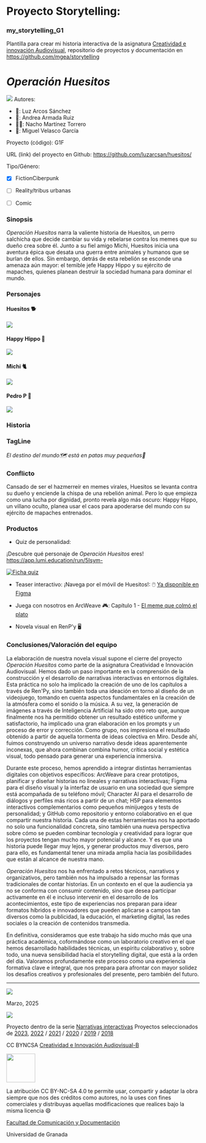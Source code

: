 
# Proyecto Storytelling: 
### my_storytelling_G1
Plantilla para crear mi historia interactiva de la asignatura [Creatividad e innovación Audiovisual](https://www.ugr.es/estudiantes/grados/grado-comunicacion-audiovisual/creacion-difusion-nuevos-contenidos-audiovis), repositorio de proyectos y documentación en https://github.com/mgea/storytelling

# *Operación Huesitos*
![](PortadaOperacionHuesitos.jpg)
Autores:  
<!---
Incluir lista de personas del grupo 
Se puede añadir enlace a página personal de github o lo que se quiera...(optativo)
-->

- 👩: Luz Arcos Sánchez
- 🦋: Andrea Armada Ruiz
- 🙇‍♂️: Nacho Martínez Torrero
- 👨: Miguel Velasco García 


Proyecto (código): G1F

URL (link) del proyecto en Github: https://github.com/luzarcsan/huesitos/


Tipo/Género:  
- [x] FictionCiberpunk  
- [ ] Reality/tribus urbanas  
- [ ] Comic



### Sinopsis
*Operación Huesitos* narra la valiente historia de Huesitos, un perro salchicha que decide cambiar su vida y rebelarse contra los memes que su dueño crea sobre él. Junto a su fiel amigo Michi, Huesitos inicia una aventura épica que desata una guerra entre animales y humanos que se burlan de ellos. Sin embargo, detrás de esta rebelión se esconde una amenaza aún mayor: el temible jefe Happy Hippo y su ejército de mapaches, quienes planean destruir la sociedad humana para dominar el mundo.

### Personajes

#### Huesitos 🐕
![](HuesitosFichaRedimensionada.png)
#### Happy Hippo 🦛
![](HappyHippoFicha.png)
#### Michi 🐈
![](MichiFicha.png)
#### Pedro P 🦝
![](PedroPFicha.png)

### Historia


### TagLine
*El destino del mundo🗺️ está en patas muy pequeñas🌭*

### Conflicto 
Cansado de ser el hazmerreír en memes virales, Huesitos se levanta contra su dueño y enciende la chispa de una rebelión animal. Pero lo que empieza como una lucha por dignidad, pronto revela algo más oscuro: Happy Hippo, un villano oculto, planea usar el caos para apoderarse del mundo con su ejército de mapaches entrenados.

### Productos

- Quiz de personalidad: 

¡Descubre qué personaje de *Operación Huesitos* eres! https://app.lumi.education/run/5Isym-

[![Ficha quiz](fichajuego.png)](https://app.lumi.education/run/5Isym-)


- Teaser interactivo:
¡Navega por el móvil de Huesitos!:
🖱️ [Ya disponible en Figma](https://www.figma.com/proto/dXbGgSGtlxjZm1pu5S7b7i/IGNACIO-MARTINEZ-TORRERO-s-team-library?node-id=3314-3239&p=f&t=wNQEOfQyfM9oL4AC-1&scaling=scale-down&content-scaling=fixed&page-id=0%3A1&starting-point-node-id=3314%3A3239&show-proto-sidebar=1)

- Juega con nosotros en ArcWeave :video_game::
Capítulo 1 - [El meme que colmó el plato](https://arcweave.com/app/project/gk6QqR46dK)

- Novela visual en RenP'y 🖥️
  
### Conclusiones/Valoración del equipo
La elaboración de nuestra novela visual supone el cierre del proyecto *Operación Huesitos* como parte de la asignatura Creatividad e Innovación Audiovisual. Hemos dado un paso importante en la comprensión de la construcción y el desarrollo de narrativas interactivas en entornos digitales. Esta práctica no solo ha implicado la creación de uno de los capítulos a través de Ren'Py, sino también toda una ideación en torno al diseño de un videojuego, tomando en cuenta aspectos fundamentales en la creación de la atmósfera como el sonido o la música. A su vez, la generación de imágenes a través de Inteligencia Artificial ha sido otro reto que, aunque finalmente nos ha permitido obtener un resultado estético uniforme y satisfactorio, ha implicado una gran elaboración en los prompts y un proceso de error y corrección. Como grupo, nos impresiona el resultado obtenido a partir de aquella tormenta de ideas colectiva en Miro. Desde ahí, fuimos construyendo un universo narrativo desde ideas aparentemente inconexas, que ahora combinan combina humor, crítica social y estética visual, todo pensado para generar una experiencia inmersiva.

Durante este proceso, hemos aprendido a integrar distintas herramientas digitales con objetivos específicos: ArcWeave para crear prototipos, planificar y diseñar historias no lineales y narrativas interactivas; Figma para el diseño visual y la interfaz de usuario en una sociedad que siempre está acompañada de su teléfono móvil; Character AI para el desarrollo de diálogos y perfiles más ricos a partir de un chat; H5P para elementos interactivos complementarios como pequeños minijuegos y tests de personalidad; y GitHub como repositorio y entorno colaborativo en el que compartir nuestra historia. Cada una de estas herramientas nos ha aportado no solo una funcionalidad concreta, sino también una nueva perspectiva sobre cómo se pueden combinar tecnología y creatividad para lograr que los proyectos tengan mucho mayor potencial y alcance. Y es que una historia puede llegar muy lejos, y generar productos muy diversos, pero para ello, es fundamental tener una mirada amplia hacia las posibilidades que están al alcance de nuestra mano.

*Operación Huesitos* nos ha enfrentado a retos técnicos, narrativos y organizativos, pero también nos ha impulsado a repensar las formas tradicionales de contar historias. En un contexto en el que la audiencia ya no se conforma con consumir contenido, sino que desea participar activamente en él e incluso intervenir en el desarrollo de los acontecimientos, este tipo de experiencias nos preparan para idear formatos híbridos e innovadores que pueden aplicarse a campos tan diversos como la publicidad, la educación, el marketing digital, las redes sociales o la creación de contenidos transmedia.

En definitiva, consideramos que este trabajo ha sido mucho más que una práctica académica, coformándose como un laboratorio creativo en el que hemos desarrollado habilidades técnicas, un espíritu colaborativo y, sobre todo, una nueva sensibilidad hacia el storytelling digital, que está a la orden del día. Valoramos profundamente este proceso como una experiencia formativa clave e integral, que nos prepara para afrontar con mayor solidez los desafíos creativos y profesionales del presente, pero también del futuro.

------
![](https://upload.wikimedia.org/wikipedia/commons/thumb/6/62/CC-BY-SA-Andere_Wikis_%28v%29.svg/200px-CC-BY-SA-Andere_Wikis_%28v%29.svg.png)

<!---
Lista completa de emojis de markDown - https://gist.github.com/rxaviers/7360908) 
-->

Marzo, 2025

![](https://github.com/mgea/CRIAv/blob/main/logo_criav75.png)

Proyecto dentro de la serie [Narrativas interactivas](https://github.com/mgea/storytelling/blob/master/What_is_a_digital_storytelling.md) 
Proyectos seleccionados de [2023](https://github.com/mgea/storytelling/tree/master/2023), [2022](https://github.com/mgea/storytelling/blob/master/2022/readme.md) / [2021](https://github.com/mgea/storytelling/blob/master/2021/readme.md) / [2020](https://github.com/mgea/storytelling/blob/master/2020/readme.md)  / 
[2019](https://github.com/mgea/storytelling/blob/master/2019/readme.md) / [2018](https://github.com/mgea/storytelling/blob/master/2018/readme.md) 

CC BYNCSA [Creatividad e Innovación Audiovisual-B](https://github.com/mgea/criav/)

<img src="https://mirrors.creativecommons.org/presskit/buttons/88x31/png/by-nc-sa.png"  width="75" >

La atribución CC BY-NC-SA 4.0 te permite usar, compartir y adaptar la obra siempre que nos des créditos como autores, no la uses con fines comerciales y distribuyas aquellas modificaciones que realices bajo la misma licencia 😄

[Facultad de Comunicación y Documentación](http://fcd.ugr.es)

Universidad de Granada
